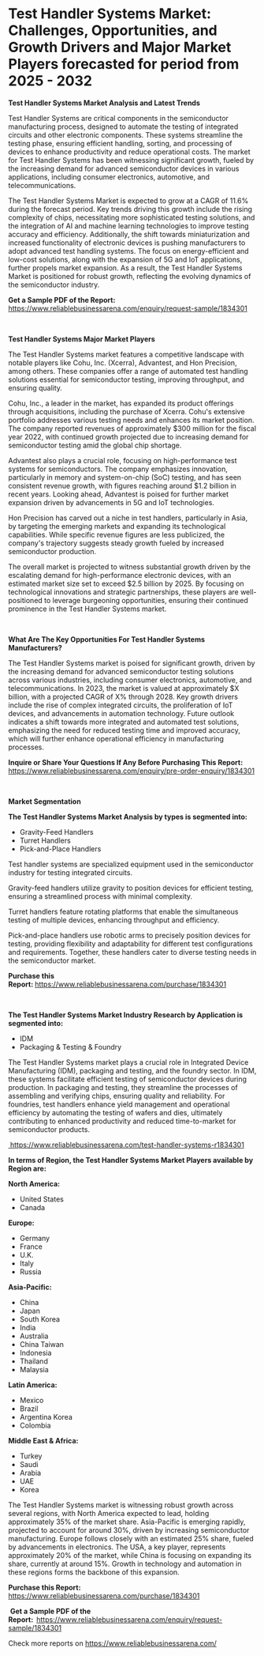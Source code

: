 <p><h1>Test Handler Systems Market: Challenges, Opportunities, and Growth Drivers and Major Market Players forecasted for period from 2025 - 2032</h1></p><p><strong>Test Handler Systems Market Analysis and Latest Trends</strong></p>
<p><p>Test Handler Systems are critical components in the semiconductor manufacturing process, designed to automate the testing of integrated circuits and other electronic components. These systems streamline the testing phase, ensuring efficient handling, sorting, and processing of devices to enhance productivity and reduce operational costs. The market for Test Handler Systems has been witnessing significant growth, fueled by the increasing demand for advanced semiconductor devices in various applications, including consumer electronics, automotive, and telecommunications.</p><p>The Test Handler Systems Market is expected to grow at a CAGR of 11.6% during the forecast period. Key trends driving this growth include the rising complexity of chips, necessitating more sophisticated testing solutions, and the integration of AI and machine learning technologies to improve testing accuracy and efficiency. Additionally, the shift towards miniaturization and increased functionality of electronic devices is pushing manufacturers to adopt advanced test handling systems. The focus on energy-efficient and low-cost solutions, along with the expansion of 5G and IoT applications, further propels market expansion. As a result, the Test Handler Systems Market is positioned for robust growth, reflecting the evolving dynamics of the semiconductor industry.</p></p>
<p><strong>Get a Sample PDF of the Report:&nbsp;</strong> <a href="https://www.reliablebusinessarena.com/enquiry/request-sample/1834301?utm_campaign=2120&utm_medium=2&utm_source=Github&utm_content=ia&utm_term=13022025&utm_id=test-handler-systems">https://www.reliablebusinessarena.com/enquiry/request-sample/1834301</a></p>
<p>&nbsp;</p>
<p><strong>Test Handler Systems Major Market Players</strong></p>
<p><p>The Test Handler Systems market features a competitive landscape with notable players like Cohu, Inc. (Xcerra), Advantest, and Hon Precision, among others. These companies offer a range of automated test handling solutions essential for semiconductor testing, improving throughput, and ensuring quality.</p><p>Cohu, Inc., a leader in the market, has expanded its product offerings through acquisitions, including the purchase of Xcerra. Cohu's extensive portfolio addresses various testing needs and enhances its market position. The company reported revenues of approximately $300 million for the fiscal year 2022, with continued growth projected due to increasing demand for semiconductor testing amid the global chip shortage.</p><p>Advantest also plays a crucial role, focusing on high-performance test systems for semiconductors. The company emphasizes innovation, particularly in memory and system-on-chip (SoC) testing, and has seen consistent revenue growth, with figures reaching around $1.2 billion in recent years. Looking ahead, Advantest is poised for further market expansion driven by advancements in 5G and IoT technologies.</p><p>Hon Precision has carved out a niche in test handlers, particularly in Asia, by targeting the emerging markets and expanding its technological capabilities. While specific revenue figures are less publicized, the company's trajectory suggests steady growth fueled by increased semiconductor production.</p><p>The overall market is projected to witness substantial growth driven by the escalating demand for high-performance electronic devices, with an estimated market size set to exceed $2.5 billion by 2025. By focusing on technological innovations and strategic partnerships, these players are well-positioned to leverage burgeoning opportunities, ensuring their continued prominence in the Test Handler Systems market.</p></p>
<p>&nbsp;</p>
<p><strong>What Are The Key Opportunities For Test Handler Systems Manufacturers?</strong></p>
<p><p>The Test Handler Systems market is poised for significant growth, driven by the increasing demand for advanced semiconductor testing solutions across various industries, including consumer electronics, automotive, and telecommunications. In 2023, the market is valued at approximately $X billion, with a projected CAGR of X% through 2028. Key growth drivers include the rise of complex integrated circuits, the proliferation of IoT devices, and advancements in automation technology. Future outlook indicates a shift towards more integrated and automated test solutions, emphasizing the need for reduced testing time and improved accuracy, which will further enhance operational efficiency in manufacturing processes.</p></p>
<p><strong>Inquire or Share Your Questions If Any Before Purchasing This Report:</strong> <a href="https://www.reliablebusinessarena.com/enquiry/pre-order-enquiry/1834301?utm_campaign=2120&utm_medium=2&utm_source=Github&utm_content=ia&utm_term=13022025&utm_id=test-handler-systems">https://www.reliablebusinessarena.com/enquiry/pre-order-enquiry/1834301</a></p>
<p>&nbsp;</p>
<p><strong>Market Segmentation</strong></p>
<p><strong>The Test Handler Systems Market Analysis by types is segmented into:</strong></p>
<p><ul><li>Gravity-Feed Handlers</li><li>Turret Handlers</li><li>Pick-and-Place Handlers</li></ul></p>
<p><p>Test handler systems are specialized equipment used in the semiconductor industry for testing integrated circuits. </p><p>Gravity-feed handlers utilize gravity to position devices for efficient testing, ensuring a streamlined process with minimal complexity. </p><p>Turret handlers feature rotating platforms that enable the simultaneous testing of multiple devices, enhancing throughput and efficiency. </p><p>Pick-and-place handlers use robotic arms to precisely position devices for testing, providing flexibility and adaptability for different test configurations and requirements. Together, these handlers cater to diverse testing needs in the semiconductor market.</p></p>
<p><strong>Purchase this Report:&nbsp;</strong><a href="https://www.reliablebusinessarena.com/purchase/1834301?utm_campaign=2120&utm_medium=2&utm_source=Github&utm_content=ia&utm_term=13022025&utm_id=test-handler-systems">https://www.reliablebusinessarena.com/purchase/1834301</a></p>
<p>&nbsp;</p>
<p><strong>The Test Handler Systems Market Industry Research by Application is segmented into:</strong></p>
<p><ul><li>IDM</li><li>Packaging & Testing & Foundry</li></ul></p>
<p><p>The Test Handler Systems market plays a crucial role in Integrated Device Manufacturing (IDM), packaging and testing, and the foundry sector. In IDM, these systems facilitate efficient testing of semiconductor devices during production. In packaging and testing, they streamline the processes of assembling and verifying chips, ensuring quality and reliability. For foundries, test handlers enhance yield management and operational efficiency by automating the testing of wafers and dies, ultimately contributing to enhanced productivity and reduced time-to-market for semiconductor products.</p></p>
<p><a href="https://www.reliablebusinessarena.com/test-handler-systems-r1834301?utm_campaign=2120&utm_medium=2&utm_source=Github&utm_content=ia&utm_term=13022025&utm_id=test-handler-systems">&nbsp;https://www.reliablebusinessarena.com/test-handler-systems-r1834301</a></p>
<p><strong>In terms of Region, the Test Handler Systems Market Players available by Region are:</strong></p>
<p>
    <p> <strong> North America: </strong>
        <ul>
            <li>United States</li>
            <li>Canada</li>
        </ul>
        </p> 
    <p> <strong> Europe: </strong>
        <ul>
            <li>Germany</li>
            <li>France</li>
            <li>U.K.</li>
            <li>Italy</li>
            <li>Russia</li>
        </ul>
        </p> 
    <p> <strong> Asia-Pacific: </strong>
        <ul>
            <li>China</li>
            <li>Japan</li>
            <li>South Korea</li>
            <li>India</li>
            <li>Australia</li>
            <li>China Taiwan</li>
            <li>Indonesia</li>
            <li>Thailand</li>
            <li>Malaysia</li>
        </ul>
        </p> 
    <p> <strong> Latin America: </strong>
        <ul>
            <li>Mexico</li>
            <li>Brazil</li>
            <li>Argentina Korea</li>
            <li>Colombia</li>
        </ul>
        </p> 
    <p> <strong> Middle East & Africa: </strong>
        <ul>
            <li>Turkey</li>
            <li>Saudi</li>
            <li>Arabia</li>
            <li>UAE</li>
            <li>Korea</li>
        </ul>
    </p>
    </p>
<p><p>The Test Handler Systems market is witnessing robust growth across several regions, with North America expected to lead, holding approximately 35% of the market share. Asia-Pacific is emerging rapidly, projected to account for around 30%, driven by increasing semiconductor manufacturing. Europe follows closely with an estimated 25% share, fueled by advancements in electronics. The USA, a key player, represents approximately 20% of the market, while China is focusing on expanding its share, currently at around 15%. Growth in technology and automation in these regions forms the backbone of this expansion.</p></p>
<p><strong>Purchase this Report: </strong><a href="https://www.reliablebusinessarena.com/purchase/1834301?utm_campaign=2120&utm_medium=2&utm_source=Github&utm_content=ia&utm_term=13022025&utm_id=test-handler-systems">https://www.reliablebusinessarena.com/purchase/1834301</a></p>
<p>&nbsp;<strong>Get a Sample PDF of the Report:&nbsp;&nbsp;</strong><a href="https://www.reliablebusinessarena.com/enquiry/request-sample/1834301?utm_campaign=2120&utm_medium=2&utm_source=Github&utm_content=ia&utm_term=13022025&utm_id=test-handler-systems">https://www.reliablebusinessarena.com/enquiry/request-sample/1834301</a></p>
<p><strong></strong></p>
<p>Check more reports on <a href="https://www.reliablebusinessarena.com/?utm_campaign=2120&utm_medium=2&utm_source=Github&utm_content=ia&utm_term=13022025&utm_id=test-handler-systems">https://www.reliablebusinessarena.com/</a></p>